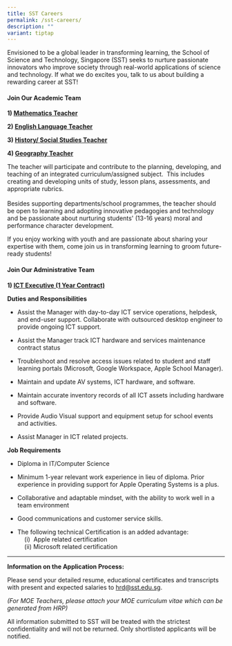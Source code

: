 ```yaml
---
title: SST Careers
permalink: /sst-careers/
description: ""
variant: tiptap
---
```

<p>Envisioned to be a global leader in transforming learning, the School
of Science and Technology, Singapore (SST) seeks to nurture passionate
innovators who improve society through real-world applications of science
and technology. If what we do excites you, talk to us about building a
rewarding career at SST!</p>
<h4>Join Our Academic Team</h4>
<p><strong>1) <u>Mathematics Teacher</u></strong>
</p>
<p><strong>2) <u>English Language Teacher</u></strong>
</p>
<p><strong>3) <u>History/ Social Studies Teacher</u></strong>
</p>
<p><strong>4) <u>Geography Teacher</u></strong>
</p>
<p>The teacher will participate and contribute to the planning, developing,
and teaching of an integrated curriculum/assigned subject.&nbsp; This includes
creating and developing units of study, lesson plans, assessments, and
appropriate rubrics.
<br>
<br>Besides supporting departments/school programmes, the teacher should be&nbsp;open
to learning and adopting innovative pedagogies and technology and be passionate
about nurturing students' (13-16 years)&nbsp;moral and performance character
development.</p>
<p>If you enjoy working with youth and are passionate about sharing your
expertise with them, come join us in transforming learning to groom future-ready
students!</p>
<h4>Join Our Administrative Team</h4>
<p><strong>1) <u>ICT Executive (1 Year Contract)</u></strong>
</p>
<p><strong>Duties and Responsibilities</strong>
</p>
<ul data-tight="true" class="tight">
<li>
<p>Assist the Manager with day-to-day ICT service operations, helpdesk, and
end-user support. Collaborate with outsourced desktop engineer to provide
ongoing ICT support.</p>
</li>
<li>
<p>Assist the Manager track ICT hardware and services maintenance contract
status</p>
</li>
<li>
<p>Troubleshoot and resolve access issues related to student and staff learning
portals (Microsoft, Google Workspace, Apple School Manager).</p>
</li>
<li>
<p>Maintain and update AV systems, ICT hardware, and software.</p>
</li>
<li>
<p>Maintain accurate inventory records of all ICT assets including hardware
and software.</p>
</li>
<li>
<p>Provide Audio Visual support and equipment setup for school events and
activities.</p>
</li>
<li>
<p>Assist Manager in ICT related projects.</p>
</li>
</ul>
<p><strong>Job Requirements</strong>
</p>
<ul data-tight="true" class="tight">
<li>
<p>Diploma in IT/Computer Science</p>
</li>
<li>
<p>Minimum 1-year relevant work experience in lieu of diploma. Prior experience
in providing support for Apple Operating Systems is a plus.</p>
</li>
<li>
<p>Collaborative and adaptable mindset, with the ability to work well in
a team environment</p>
</li>
<li>
<p>Good communications and customer service skills.</p>
</li>
<li>
<p>The following technical Certification is an added advantage:
<br>&nbsp; &nbsp; (i) &nbsp;Apple related certification
<br>&nbsp; &nbsp; (ii) Microsoft related certification</p>
<p></p>
</li>
</ul>
<hr>
<p><strong>Information on the Application Process:</strong>
</p>
<p>Please send your detailed resume, educational certificates and transcripts
with present and expected salaries to&nbsp;<a href="mailto:hrd@sst.edu.sg" rel="noopener noreferrer nofollow" target="_blank">hrd@sst.edu.sg</a>.</p>
<p><em>(For MOE Teachers, please attach your MOE curriculum vitae which can be generated from HRP)</em>
</p>
<p>All information submitted to SST will be treated with the strictest confidentiality
and will not be returned. Only shortlisted applicants will be notified.</p>